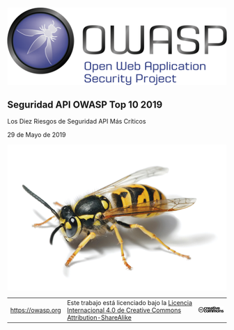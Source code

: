 ![OWASP LOGO](images/owasp-logo.png)

## Seguridad API OWASP Top 10 2019

Los Diez Riesgos de Seguridad API Más Críticos

29 de Mayo de 2019

![WASP Logo URL TBA](images/front-wasp.png)

| | | |
| - | - | - |
| https://owasp.org | Este trabajo está licenciado bajo la [Licencia Internacional 4.0 de Creative Commons Attribution-ShareAlike][1] | ![Creative Commons License Logo](images/front-cc.png) |

[1]: http://creativecommons.org/licenses/by-sa/4.0/


